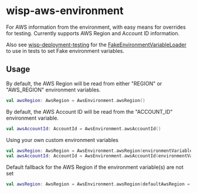 # wisp-aws-environment

For AWS information from the environment, with easy means for overrides for testing. Currently supports AWS Region and
Account ID information.

Also see [wisp-deployment-testing](https://github.com/cashapp/wisp/tree/main/wisp-deployment-testing)
for
the [FakeEnvironmentVariableLoader](https://github.com/cashapp/wisp/blob/main/wisp-deployment-testing/src/main/kotlin/wisp/deployment/FakeEnvironmentVariableLoader.kt)
to use in tests to set Fake environment variables.

## Usage

By default, the AWS Region will be read from either "REGION" or "AWS_REGION" environment variables.

```kotlin
val awsRegion: AwsRegion = AwsEnvironment.awsRegion() 
```

By default, the AWS Account ID will be read from the "ACCOUNT_ID" environment variable.

```kotlin
val awsAccountId: AccountId = AwsEnvironment.awsAccountId()
```

Using your own custom environment variables

```kotlin
val awsRegion: AwsRegion = AwsEnvironment.awsRegion(environmentVariables = listOf("MY_REGION_ENV_VAR"))
val awsAccountId: AccountId = AwsEnvironment.awsAccountId(environmentVariable = "MY_ACCOUNT_ID_ENV_VAR")
```

Default fallback for the AWS Region if the environment variable(s) are not set

```kotlin
val awsRegion: AwsRegion = AwsEnvironment.awsRegion(defaultAwsRegion = "us-west-2") 
```
